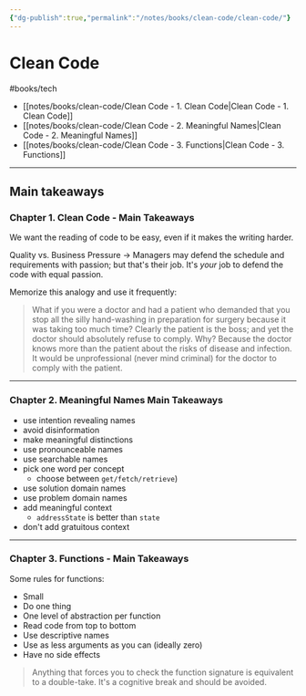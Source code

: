 ```yaml
---
{"dg-publish":true,"permalink":"/notes/books/clean-code/clean-code/"}
---
```



# Clean Code

#books/tech 


- [[notes/books/clean-code/Clean Code - 1. Clean Code\|Clean Code - 1. Clean Code]]
- [[notes/books/clean-code/Clean Code - 2. Meaningful Names\|Clean Code - 2. Meaningful Names]]
- [[notes/books/clean-code/Clean Code - 3. Functions\|Clean Code - 3. Functions]]

---

## Main takeaways


<div class="transclusion internal-embed is-loaded"><div class="markdown-embed">



### Chapter 1. Clean Code - Main Takeaways

We want the reading of code to be easy, even if it makes the writing harder.

Quality vs. Business Pressure -> Managers may defend the schedule and requirements with passion; but that's their job. It's *your* job to defend the code with equal passion.

Memorize this analogy and use it frequently:

> What if you were a doctor and had a patient who demanded that you stop all the silly hand-washing in preparation for surgery because it was taking too much time? Clearly the patient is the boss; and yet the doctor should absolutely refuse to comply. Why? Because the doctor knows more than the patient about the risks of disease and infection. It would be unprofessional (never mind criminal) for the doctor to comply with the patient.

---


</div></div>




<div class="transclusion internal-embed is-loaded"><div class="markdown-embed">



### Chapter 2. Meaningful Names Main Takeaways

- use intention revealing names
- avoid disinformation
- make meaningful distinctions
- use pronounceable names
- use searchable names
- pick one word per concept
    - choose between `get/fetch/retrieve`)
- use solution domain names
- use problem domain names
- add meaningful context
    - `addressState` is better than `state`
- don't add gratuitous context


---


</div></div>




<div class="transclusion internal-embed is-loaded"><div class="markdown-embed">



### Chapter 3. Functions - Main Takeaways

Some rules for functions:

- Small
- Do one thing
- One level of abstraction per function
- Read code from top to bottom
- Use descriptive names
- Use as less arguments as you can (ideally zero)
- Have no side effects

> Anything that forces you to check the function signature is equivalent to a double-take. It's a cognitive break and should be avoided.


</div></div>

